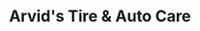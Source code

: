 ---
title: "Arvid's Tire & Auto Care"
url: /abbotsford/arvids-tire-and-auto-care/
shop: car repair
---